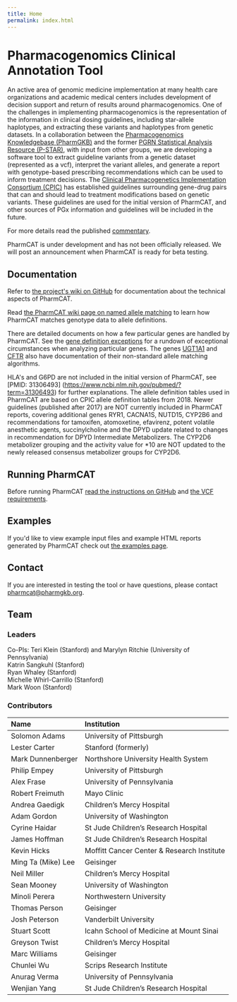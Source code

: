 ```yaml
---
title: Home
permalink: index.html
---
```


# Pharmacogenomics Clinical Annotation Tool

An active area of genomic medicine implementation at many health care organizations and academic medical centers includes development of decision support and return of results around pharmacogenomics.  One of the challenges in implementing pharmacogenomics is the representation of the information in clinical dosing guidelines, including star-allele haplotypes, and extracting these variants and haplotypes from genetic datasets.  In a collaboration between the [Pharmacogenomics Knowledgebase (PharmGKB)](https://www.pharmgkb.org) and the former [PGRN Statistical Analysis Resource (P-STAR)](http://www.pgrn.org/p-star.html), with input from other groups, we are developing a software tool to extract guideline variants from a genetic dataset (represented as a vcf), interpret the variant alleles, and generate a report with genotype-based prescribing recommendations which can be used to inform treatment decisions.
The [Clinical Pharmacogenetics Implementation Consortium (CPIC)](https://cpicpgx.org) has established guidelines surrounding gene-drug pairs that can and should lead to treatment modifications based on genetic variants.  These guidelines are used for the initial version of PharmCAT, and other sources of PGx information and guidelines will be included in the future.

For more details read the published [commentary](https://dx.doi.org/10.1002/cpt.928).

PharmCAT is under development and has not been officially released.  We will post an announcement when PharmCAT is ready for beta testing.

## Documentation

Refer to [the project's wiki on GitHub](https://github.com/PharmGKB/PharmCAT/wiki) for documentation about the technical aspects of PharmCAT. 

Read [the PharmCAT wiki page on named allele matching](https://github.com/PharmGKB/PharmCAT/wiki/NamedAlleleMatcher-101) to learn how PharmCAT matches genotype data to allele definitions.

There are detailed documents on how a few particular genes are handled by PharmCAT. See the [gene definition exceptions](methods/gene-definition-exceptions) for a rundown of exceptional circumstances when analyzing particular genes. The genes [UGT1A1](methods/calling/UGT1A1) and [CFTR](methods/calling/CFTR) also have documentation of their non-standard allele matching algorithms.

HLA's and G6PD are not included in the initial version of PharmCAT, see [PMID: 31306493] (https://www.ncbi.nlm.nih.gov/pubmed/?term=31306493) for further explanations. The allele definition tables used in PharmCAT are based on CPIC allele definition tables from 2018.  Newer guidelines (published after 2017) are NOT currently included in PharmCAT reports, covering additional genes RYR1, CACNA1S, NUTD15, CYP2B6 and recommendations for tamoxifen, atomoxetine, efavirenz, potent volatile anesthetic agents, succinylcholine and the DPYD update related to changes in recommendation for DPYD Intermediate Metabolizers. The CYP2D6 metabolizer grouping and the activity value for \*10 are NOT updated to the newly released consensus metabolizer groups for CYP2D6.

## Running PharmCAT

Before running PharmCAT [read the instructions on GitHub](https://github.com/PharmGKB/PharmCAT/wiki/Running-PharmCAT) and [the VCF requirements](https://github.com/PharmGKB/PharmCAT/wiki/VCF-Requirements).

## Examples

If you'd like to view example input files and example HTML reports generated by PharmCAT check out [the examples page](examples).

## Contact

If you are interested in testing the tool or have questions, please contact [pharmcat@pharmgkb.org](mailto:pharmcat@pharmgkb.org).

## Team

### Leaders

Co-PIs: Teri Klein (Stanford) and Marylyn Ritchie (University of Pennsylvania)  
Katrin Sangkuhl (Stanford)    
Ryan Whaley (Stanford)   
Michelle Whirl-Carrillo (Stanford)    
Mark Woon (Stanford)    
  

### Contributors

| Name | Institution |
|:-----|:------------|
|Solomon Adams| University of Pittsburgh |
|Lester Carter | Stanford (formerly) |
|Mark Dunnenberger| Northshore University Health System |
|Philip Empey| University of Pittsburgh |
|Alex Frase| University of Pennsylvania |
|Robert Freimuth | Mayo Clinic |
|Andrea Gaedigk| Children’s Mercy Hospital |
|Adam Gordon | University of Washington |
|Cyrine Haidar | St Jude Children’s Research Hospital |
|James Hoffman| St Jude Children’s Research Hospital |
|Kevin Hicks | Moffitt Cancer Center & Research Institute |
|Ming Ta (Mike) Lee | Geisinger |
|Neil Miller| Children’s Mercy Hospital |
|Sean Mooney | University of Washington |
|Minoli Perera |  Northwestern University |
|Thomas Person | Geisinger |
|Josh Peterson | Vanderbilt University |
|Stuart Scott | Icahn School of Medicine at Mount Sinai |
|Greyson Twist | Children’s Mercy Hospital|
|Marc Williams | Geisinger |
|Chunlei Wu | Scrips Research Institute |
|Anurag Verma | University of Pennsylvania |
|Wenjian Yang | St Jude Children’s Research Hospital |

